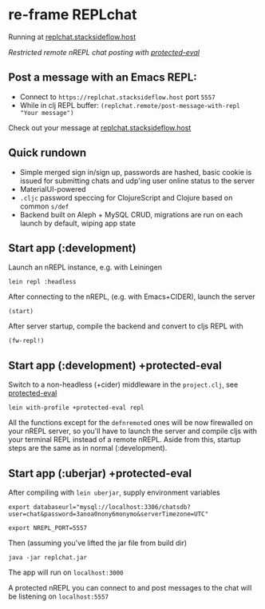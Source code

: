 # re-frame REPLchat
 Running at [replchat.stacksideflow.host](https://replchat.stacksideflow.host)

  *Restricted remote nREPL chat posting with [protected-eval](github.com/stacksideflow/protected-eval)*

## Post a message with an Emacs REPL:

- Connect to `https://replchat.stacksideflow.host` port `5557`
- While in clj REPL buffer: `(replchat.remote/post-message-with-repl  "Your message")`

Check out your message at [replchat.stacksideflow.host](https://replchat.stacksideflow.host)

## Quick rundown

- Simple merged sign in/sign up, passwords are hashed, basic cookie is issued for submitting chats and udp'ing user online status to the server
- MaterialUI-powered
- `.cljc` password speccing for ClojureScript and Clojure based on common `s/def`
- Backend built on Aleph + MySQL CRUD, migrations are run on each launch by default, wiping app state

## Start app (:development)

Launch an nREPL instance, e.g. with Leiningen

`lein repl :headless`

After connecting to the nREPL, (e.g. with Emacs+CIDER), launch the server

`(start)`

After server startup, compile the backend and convert to cljs REPL with

`(fw-repl!)`

## Start app (:development) +protected-eval

Switch to a non-headless (+cider) middleware in the `project.clj`, see [protected-eval](github.com/stacksideflow/protected-eval)

`lein with-profile +protected-eval repl`

All the functions except for the `defnremote`d ones will be now firewalled on your nREPL server, so you'll have to launch the server and compile cljs with your terminal REPL instead of a remote nREPL. Aside from this, startup steps are the same as in normal (:development).

## Start app (:uberjar) +protected-eval

After compiling with `lein uberjar`, supply environment variables

`export databaseurl="mysql://localhost:3306/chatsdb?user=chat&password=3anoa0nony6monymo&serverTimezone=UTC"`

`export NREPL_PORT=5557`

Then (assuming you've lifted the jar file from build dir)

`java -jar replchat.jar`


The app will run on `localhost:3000`

A protected nREPL you can connect to and post messages to the chat will be listening on `localhost:5557`

